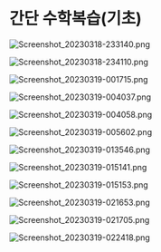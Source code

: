 # 간단  수학복습(기초)

![Screenshot_20230318-233140.png](%E1%84%80%E1%85%A1%E1%86%AB%E1%84%83%E1%85%A1%E1%86%AB%20%E1%84%89%E1%85%AE%E1%84%92%E1%85%A1%E1%86%A8%E1%84%87%E1%85%A9%E1%86%A8%E1%84%89%E1%85%B3%E1%86%B8(%E1%84%80%E1%85%B5%E1%84%8E%E1%85%A9)%200d315dcbcbb04b75a1162ed3cc5018c0/Screenshot_20230318-233140.png)

![Screenshot_20230318-234110.png](%E1%84%80%E1%85%A1%E1%86%AB%E1%84%83%E1%85%A1%E1%86%AB%20%E1%84%89%E1%85%AE%E1%84%92%E1%85%A1%E1%86%A8%E1%84%87%E1%85%A9%E1%86%A8%E1%84%89%E1%85%B3%E1%86%B8(%E1%84%80%E1%85%B5%E1%84%8E%E1%85%A9)%200d315dcbcbb04b75a1162ed3cc5018c0/Screenshot_20230318-234110.png)

![Screenshot_20230319-001715.png](%E1%84%80%E1%85%A1%E1%86%AB%E1%84%83%E1%85%A1%E1%86%AB%20%E1%84%89%E1%85%AE%E1%84%92%E1%85%A1%E1%86%A8%E1%84%87%E1%85%A9%E1%86%A8%E1%84%89%E1%85%B3%E1%86%B8(%E1%84%80%E1%85%B5%E1%84%8E%E1%85%A9)%200d315dcbcbb04b75a1162ed3cc5018c0/Screenshot_20230319-001715.png)

![Screenshot_20230319-004037.png](%E1%84%80%E1%85%A1%E1%86%AB%E1%84%83%E1%85%A1%E1%86%AB%20%E1%84%89%E1%85%AE%E1%84%92%E1%85%A1%E1%86%A8%E1%84%87%E1%85%A9%E1%86%A8%E1%84%89%E1%85%B3%E1%86%B8(%E1%84%80%E1%85%B5%E1%84%8E%E1%85%A9)%200d315dcbcbb04b75a1162ed3cc5018c0/Screenshot_20230319-004037.png)

![Screenshot_20230319-004058.png](%E1%84%80%E1%85%A1%E1%86%AB%E1%84%83%E1%85%A1%E1%86%AB%20%E1%84%89%E1%85%AE%E1%84%92%E1%85%A1%E1%86%A8%E1%84%87%E1%85%A9%E1%86%A8%E1%84%89%E1%85%B3%E1%86%B8(%E1%84%80%E1%85%B5%E1%84%8E%E1%85%A9)%200d315dcbcbb04b75a1162ed3cc5018c0/Screenshot_20230319-004058.png)

![Screenshot_20230319-005602.png](%E1%84%80%E1%85%A1%E1%86%AB%E1%84%83%E1%85%A1%E1%86%AB%20%E1%84%89%E1%85%AE%E1%84%92%E1%85%A1%E1%86%A8%E1%84%87%E1%85%A9%E1%86%A8%E1%84%89%E1%85%B3%E1%86%B8(%E1%84%80%E1%85%B5%E1%84%8E%E1%85%A9)%200d315dcbcbb04b75a1162ed3cc5018c0/Screenshot_20230319-005602.png)

![Screenshot_20230319-013546.png](%E1%84%80%E1%85%A1%E1%86%AB%E1%84%83%E1%85%A1%E1%86%AB%20%E1%84%89%E1%85%AE%E1%84%92%E1%85%A1%E1%86%A8%E1%84%87%E1%85%A9%E1%86%A8%E1%84%89%E1%85%B3%E1%86%B8(%E1%84%80%E1%85%B5%E1%84%8E%E1%85%A9)%200d315dcbcbb04b75a1162ed3cc5018c0/Screenshot_20230319-013546.png)

![Screenshot_20230319-015141.png](%E1%84%80%E1%85%A1%E1%86%AB%E1%84%83%E1%85%A1%E1%86%AB%20%E1%84%89%E1%85%AE%E1%84%92%E1%85%A1%E1%86%A8%E1%84%87%E1%85%A9%E1%86%A8%E1%84%89%E1%85%B3%E1%86%B8(%E1%84%80%E1%85%B5%E1%84%8E%E1%85%A9)%200d315dcbcbb04b75a1162ed3cc5018c0/Screenshot_20230319-015141.png)

![Screenshot_20230319-015153.png](%E1%84%80%E1%85%A1%E1%86%AB%E1%84%83%E1%85%A1%E1%86%AB%20%E1%84%89%E1%85%AE%E1%84%92%E1%85%A1%E1%86%A8%E1%84%87%E1%85%A9%E1%86%A8%E1%84%89%E1%85%B3%E1%86%B8(%E1%84%80%E1%85%B5%E1%84%8E%E1%85%A9)%200d315dcbcbb04b75a1162ed3cc5018c0/Screenshot_20230319-015153.png)

![Screenshot_20230319-021653.png](%E1%84%80%E1%85%A1%E1%86%AB%E1%84%83%E1%85%A1%E1%86%AB%20%E1%84%89%E1%85%AE%E1%84%92%E1%85%A1%E1%86%A8%E1%84%87%E1%85%A9%E1%86%A8%E1%84%89%E1%85%B3%E1%86%B8(%E1%84%80%E1%85%B5%E1%84%8E%E1%85%A9)%200d315dcbcbb04b75a1162ed3cc5018c0/Screenshot_20230319-021653.png)

![Screenshot_20230319-021705.png](%E1%84%80%E1%85%A1%E1%86%AB%E1%84%83%E1%85%A1%E1%86%AB%20%E1%84%89%E1%85%AE%E1%84%92%E1%85%A1%E1%86%A8%E1%84%87%E1%85%A9%E1%86%A8%E1%84%89%E1%85%B3%E1%86%B8(%E1%84%80%E1%85%B5%E1%84%8E%E1%85%A9)%200d315dcbcbb04b75a1162ed3cc5018c0/Screenshot_20230319-021705.png)

![Screenshot_20230319-022418.png](%E1%84%80%E1%85%A1%E1%86%AB%E1%84%83%E1%85%A1%E1%86%AB%20%E1%84%89%E1%85%AE%E1%84%92%E1%85%A1%E1%86%A8%E1%84%87%E1%85%A9%E1%86%A8%E1%84%89%E1%85%B3%E1%86%B8(%E1%84%80%E1%85%B5%E1%84%8E%E1%85%A9)%200d315dcbcbb04b75a1162ed3cc5018c0/Screenshot_20230319-022418.png)